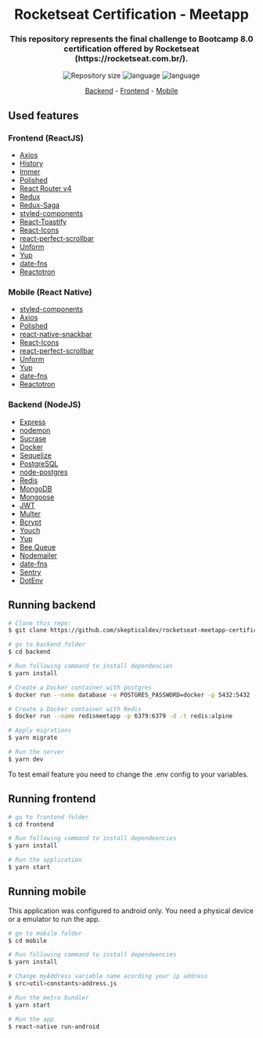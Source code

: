 <h1 align="center">Rocketseat Certification - Meetapp</h1>

<h3 align="center">This repository represents the final challenge to Bootcamp 8.0 certification offered by Rocketseat (https://rocketseat.com.br/).</h3>

<p align="center">
<img alt="Repository size" src="https://img.shields.io/github/repo-size/skepticaldev/rocketseat-meetapp-certification">
<img alt="language" src="https://img.shields.io/github/languages/top/skepticaldev/rocketseat-meetapp-certification">
<img alt="language" src="https://img.shields.io/github/languages/count/skepticaldev/rocketseat-meetapp-certification">
</p>

<p align="center">
  <a href="#running-backend">Backend</a> -
  <a href="#running-frontend">Frontend</a> -
  <a href="#running-mobile">Mobile</a>
</p>

## Used features

### Frontend (ReactJS)

-   [Axios](https://github.com/axios/axios)
-   [History](https://www.npmjs.com/package/history)
-   [Immer](https://github.com/immerjs/immer)
-   [Polished](https://polished.js.org/)
-   [React Router v4](https://github.com/ReactTraining/react-router)
-   [Redux](https://redux.js.org/)
-   [Redux-Saga](https://redux-saga.js.org/)
-   [styled-components](https://www.styled-components.com/)
-   [React-Toastify](https://fkhadra.github.io/react-toastify/)
-   [React-Icons](http://react-icons.github.io/react-icons/)
-   [react-perfect-scrollbar](https://github.com/OpusCapita/react-perfect-scrollbar)
-   [Unform](https://github.com/Rocketseat/unform)
-   [Yup](https://www.npmjs.com/package/yup)
-   [date-fns](https://date-fns.org/)
-   [Reactotron](https://infinite.red/reactotron)

### Mobile (React Native)

-   [styled-components](https://www.styled-components.com/)
-   [Axios](https://github.com/axios/axios)
-   [Polished](https://polished.js.org/)
-   [react-native-snackbar](https://www.npmjs.com/package/react-native-snackbar)
-   [React-Icons](http://react-icons.github.io/react-icons/)
-   [react-perfect-scrollbar](https://github.com/OpusCapita/react-perfect-scrollbar)
-   [Unform](https://github.com/Rocketseat/unform)
-   [Yup](https://www.npmjs.com/package/yup)
-   [date-fns](https://date-fns.org/)
-   [Reactotron](https://infinite.red/reactotron)

### Backend (NodeJS)

-   [Express](https://expressjs.com/)
-   [nodemon](https://nodemon.io/)
-   [Sucrase](https://github.com/alangpierce/sucrase)
-   [Docker](https://www.docker.com/docker-community)
-   [Sequelize](http://docs.sequelizejs.com/)
-   [PostgreSQL](https://www.postgresql.org/)
-   [node-postgres](https://www.npmjs.com/package/pg)
-   [Redis](https://redis.io/)
-   [MongoDB](https://www.mongodb.com/)
-   [Mongoose](https://mongoosejs.com/)
-   [JWT](https://jwt.io/)
-   [Multer](https://github.com/expressjs/multer)
-   [Bcrypt](https://www.npmjs.com/package/bcrypt)
-   [Youch](https://www.npmjs.com/package/youch)
-   [Yup](https://www.npmjs.com/package/yup)
-   [Bee Queue](https://www.npmjs.com/package/bcrypt)
-   [Nodemailer](https://nodemailer.com/about/)
-   [date-fns](https://date-fns.org/)
-   [Sentry](https://sentry.io/)
-   [DotEnv](https://www.npmjs.com/package/dotenv)

## Running backend

```bash
# Clone this repo:
$ git clone https://github.com/skepticaldev/rocketseat-meetapp-certification.git

# go to backend folder
$ cd backend

# Run following command to install dependencies
$ yarn install

# Create a Docker container with postgres
$ docker run --name database -e POSTGRES_PASSWORD=docker -p 5432:5432 -d postgres

# Create a Docker container with Redis
$ docker run --name redismeetapp -p 6379:6379 -d -t redis:alpine

# Apply migrations
$ yarn migrate

# Run the server
$ yarn dev
```

To test email feature you need to change the .env config to your variables.

## Running frontend

```bash
# go to frontend folder
$ cd frontend

# Run following command to install dependeencies
$ yarn install

# Run the application
$ yarn start
```

## Running mobile

This application was configured to android only. You need a physical device or a emulator to run the app.

```bash
# go to mobile folder
$ cd mobile

# Run following command to install dependeencies
$ yarn install

# Change myAddress variable name acording your ip address
$ src>util>constants>address.js

# Run the metro bundler
$ yarn start

# Run the app
$ react-native run-android
```
